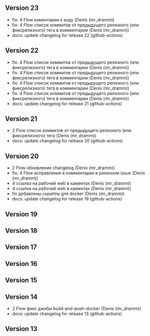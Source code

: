 ## Version 23
- fix: 4 Flow коментарии к коду (Denis (mr_dramm))
- fix: 4 Flow список коммитов от предыдущего релизного (или фиксрелизного) тега в комментарии (Denis (mr_dramm))
- docs: update changelog for release 22 (github-actions)

## Version 22
- fix: 4 Flow список коммитов от предыдущего релизного (или фиксрелизного) тега в комментарии (Denis (mr_dramm))
- fix: 4 Flow список коммитов от предыдущего релизного (или фиксрелизного) тега в комментарии (Denis (mr_dramm))
- fix: 4 Flow список коммитов от предыдущего релизного (или фиксрелизного) тега в комментарии (Denis (mr_dramm))
- fix: 4 Flow список коммитов от предыдущего релизного (или фиксрелизного) тега в комментарии (Denis (mr_dramm))
- docs: update changelog for release 21 (github-actions)

## Version 21
- 2 Flow список коммитов от предыдущего релизного (или фиксрелизного) тега (Denis (mr_dramm))
- docs: update changelog for release 20 (github-actions)

## Version 20
- 2 Flow обновление changelog (Denis (mr_dramm))
- fix: 4 Flow исправления в комментарии в релизном issue (Denis (mr_dramm))
- 4 ссылка на рабочий web в каментах (Denis (mr_dramm))
- 4 ссылка на рабочий web в каментах (Denis (mr_dramm))
- fix добавлены скрипты для docker (Denis (mr_dramm))
- docs: update changelog for release 19 (github-actions)

## Version 19


## Version 18


## Version 17


## Version 16


## Version 15


## Version 14
- 2 Flow фикс джобы build-and-push-docker (Denis (mr_dramm))
- docs: update changelog for release 13 (github-actions)

## Version 13
